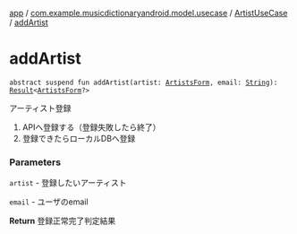 [app](../../index.md) / [com.example.musicdictionaryandroid.model.usecase](../index.md) / [ArtistUseCase](index.md) / [addArtist](./add-artist.md)

# addArtist

`abstract suspend fun addArtist(artist: `[`ArtistsForm`](../../com.example.musicdictionaryandroid.model.entity/-artists-form/index.md)`, email: `[`String`](https://kotlinlang.org/api/latest/jvm/stdlib/kotlin/-string/index.html)`): `[`Result`](../../com.example.musicdictionaryandroid.model.util/-result/index.md)`<`[`ArtistsForm`](../../com.example.musicdictionaryandroid.model.entity/-artists-form/index.md)`?>`

アーティスト登録

1. APIへ登録する（登録失敗したら終了）
2. 登録できたらローカルDBへ登録　

### Parameters

`artist` - 登録したいアーティスト

`email` - ユーザのemail

**Return**
登録正常完了判定結果

